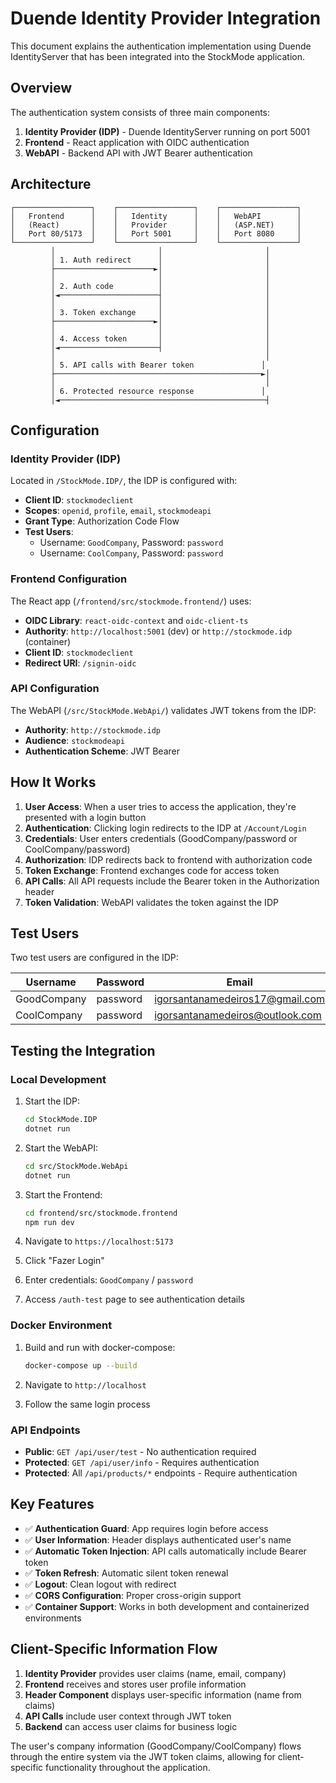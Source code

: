# Duende Identity Provider Integration

This document explains the authentication implementation using Duende IdentityServer that has been integrated into the StockMode application.

## Overview

The authentication system consists of three main components:

1. **Identity Provider (IDP)** - Duende IdentityServer running on port 5001
2. **Frontend** - React application with OIDC authentication
3. **WebAPI** - Backend API with JWT Bearer authentication

## Architecture

```
┌─────────────────┐    ┌─────────────────┐    ┌─────────────────┐
│   Frontend      │    │   Identity      │    │   WebAPI        │
│   (React)       │    │   Provider      │    │   (ASP.NET)     │
│   Port 80/5173  │    │   Port 5001     │    │   Port 8080     │
└─────────────────┘    └─────────────────┘    └─────────────────┘
         │                       │                       │
         │ 1. Auth redirect      │                       │
         ├──────────────────────►│                       │
         │                       │                       │
         │ 2. Auth code          │                       │
         │◄──────────────────────┤                       │
         │                       │                       │
         │ 3. Token exchange     │                       │
         ├──────────────────────►│                       │
         │                       │                       │
         │ 4. Access token       │                       │
         │◄──────────────────────┤                       │
         │                                               │
         │ 5. API calls with Bearer token               │
         ├──────────────────────────────────────────────►│
         │                                               │
         │ 6. Protected resource response               │
         │◄──────────────────────────────────────────────┤
```

## Configuration

### Identity Provider (IDP)

Located in `/StockMode.IDP/`, the IDP is configured with:

- **Client ID**: `stockmodeclient`
- **Scopes**: `openid`, `profile`, `email`, `stockmodeapi`
- **Grant Type**: Authorization Code Flow
- **Test Users**: 
  - Username: `GoodCompany`, Password: `password`
  - Username: `CoolCompany`, Password: `password`

### Frontend Configuration

The React app (`/frontend/src/stockmode.frontend/`) uses:

- **OIDC Library**: `react-oidc-context` and `oidc-client-ts`
- **Authority**: `http://localhost:5001` (dev) or `http://stockmode.idp` (container)
- **Client ID**: `stockmodeclient`
- **Redirect URI**: `/signin-oidc`

### API Configuration

The WebAPI (`/src/StockMode.WebApi/`) validates JWT tokens from the IDP:

- **Authority**: `http://stockmode.idp`
- **Audience**: `stockmodeapi`
- **Authentication Scheme**: JWT Bearer

## How It Works

1. **User Access**: When a user tries to access the application, they're presented with a login button
2. **Authentication**: Clicking login redirects to the IDP at `/Account/Login`
3. **Credentials**: User enters credentials (GoodCompany/password or CoolCompany/password)
4. **Authorization**: IDP redirects back to frontend with authorization code
5. **Token Exchange**: Frontend exchanges code for access token
6. **API Calls**: All API requests include the Bearer token in the Authorization header
7. **Token Validation**: WebAPI validates the token against the IDP

## Test Users

Two test users are configured in the IDP:

| Username | Password | Email |
|----------|----------|-------|
| GoodCompany | password | igorsantanamedeiros17@gmail.com |
| CoolCompany | password | igorsantanamedeiros@outlook.com |

## Testing the Integration

### Local Development

1. Start the IDP:
   ```bash
   cd StockMode.IDP
   dotnet run
   ```

2. Start the WebAPI:
   ```bash
   cd src/StockMode.WebApi
   dotnet run
   ```

3. Start the Frontend:
   ```bash
   cd frontend/src/stockmode.frontend
   npm run dev
   ```

4. Navigate to `https://localhost:5173`
5. Click "Fazer Login"
6. Enter credentials: `GoodCompany` / `password`
7. Access `/auth-test` page to see authentication details

### Docker Environment

1. Build and run with docker-compose:
   ```bash
   docker-compose up --build
   ```

2. Navigate to `http://localhost`
3. Follow the same login process

### API Endpoints

- **Public**: `GET /api/user/test` - No authentication required
- **Protected**: `GET /api/user/info` - Requires authentication
- **Protected**: All `/api/products/*` endpoints - Require authentication

## Key Features

- ✅ **Authentication Guard**: App requires login before access
- ✅ **User Information**: Header displays authenticated user's name
- ✅ **Automatic Token Injection**: API calls automatically include Bearer token
- ✅ **Token Refresh**: Automatic silent token renewal
- ✅ **Logout**: Clean logout with redirect
- ✅ **CORS Configuration**: Proper cross-origin support
- ✅ **Container Support**: Works in both development and containerized environments

## Client-Specific Information Flow

1. **Identity Provider** provides user claims (name, email, company)
2. **Frontend** receives and stores user profile information
3. **Header Component** displays user-specific information (name from claims)
4. **API Calls** include user context through JWT token
5. **Backend** can access user claims for business logic

The user's company information (GoodCompany/CoolCompany) flows through the entire system via the JWT token claims, allowing for client-specific functionality throughout the application.